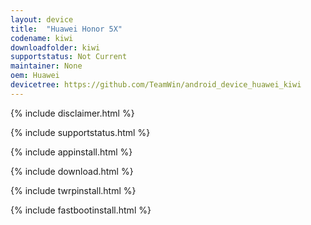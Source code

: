 ```yaml
---
layout: device
title:  "Huawei Honor 5X"
codename: kiwi
downloadfolder: kiwi
supportstatus: Not Current
maintainer: None
oem: Huawei
devicetree: https://github.com/TeamWin/android_device_huawei_kiwi
---
```


{% include disclaimer.html %}

{% include supportstatus.html %}

{% include appinstall.html %}

{% include download.html %}

{% include twrpinstall.html %}

{% include fastbootinstall.html %}
